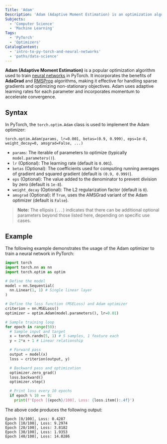 ```yaml
---
Title: 'Adam'
Description: 'Adam (Adaptive Moment Estimation) is an optimization algorithm designed to train neural networks efficiently by combining elements of AdaGrad and RMSProp.'
Subjects:
  - 'Computer Science'
  - 'Machine Learning'
Tags:
  - 'PyTorch'
  - 'Optimizers'
CatalogContent:
  - 'intro-to-py-torch-and-neural-networks'
  - 'paths/data-science'
---
```


**Adam (Adaptive Moment Estimation)** is a popular optimization algorithm used to train [neural networks](https://www.codecademy.com/resources/docs/ai/neural-networks) in PyTorch. It incorporates the benefits of **AdaGrad** and [RMSProp](https://www.codecademy.com/resources/docs/pytorch/optimizers/rmsprop) algorithms, making it effective for handling sparse gradients and optimizing non-stationary objectives. Adam uses adaptive learning rates for each parameter and incorporates momentum to accelerate convergence.

## Syntax

In PyTorch, the `torch.optim.Adam` class is used to implement the Adam optimizer:

```pseudo
torch.optim.Adam(params, lr=0.001, betas=(0.9, 0.999), eps=1e-8, weight_decay=0, amsgrad=False, ...)
```

- `params`: The iterable of parameters to optimize (typically `model.parameters()`).
- `lr` (Optional): The learning rate (default is `0.001`).
- `betas` (Optional): The coefficients used for computing running averages of gradient and squared gradient (default is `(0.9, 0.999)`).
- `eps` (Optional): The value added to the denominator to prevent division by zero (default is `1e-8`).
- `weight_decay` (Optional): The L2 regularization factor (default is `0`).
- `amsgrad` (Optional): If `True`, uses the AMSGrad variant of the Adam optimizer (default is `False`).

> **Note:** The ellipsis (`...`) indicates that there can be additional optional parameters beyond those listed here, depending on specific use cases.

## Example

The following example demonstrates the usage of the Adam optimizer to train a neural network in PyTorch:

```py
import torch
import torch.nn as nn
import torch.optim as optim

# Define the model
model = nn.Sequential(
  nn.Linear(1, 1) # Single linear layer
)

# Define the loss function (MSELoss) and Adam optimizer
criterion = nn.MSELoss()
optimizer = optim.Adam(model.parameters(), lr=0.01)

# Sample training loop
for epoch in range(50):
  # Sample input and target
  x = torch.randn(5, 1) # 5 samples, 1 feature each
  y = 2*x + 1 # Linear relationship

  # Forward pass
  output = model(x)
  loss = criterion(output, y)

  # Backward pass and optimization
  optimizer.zero_grad()
  loss.backward()
  optimizer.step()

  # Print loss every 10 epochs
  if epoch % 10 == 0:
    print(f'Epoch [{epoch}/100], Loss: {loss.item():.4f}')
```

The above code produces the following output:

```shell
Epoch [0/100], Loss: 0.4287
Epoch [10/100], Loss: 9.2974
Epoch [20/100], Loss: 3.8182
Epoch [30/100], Loss: 1.9353
Epoch [40/100], Loss: 14.0286
```
